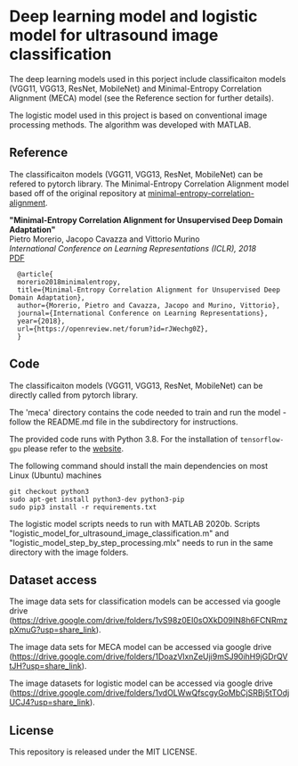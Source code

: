 # Deep learning model and logistic model for ultrasound image classification

The deep learning models used in this porject include classificaiton models (VGG11, VGG13, ResNet, MobileNet) and Minimal-Entropy Correlation Alignment (MECA) model (see the Reference section for further details). 

The logistic model used in this project is based on conventional image processing methods. The algorithm was developed with MATLAB.


## Reference
The classificaiton models (VGG11, VGG13, ResNet, MobileNet) can be refered to pytorch library.
The Minimal-Entropy Correlation Alignment model based off of the original repository at
[minimal-entropy-correlation-alignment](https://github.com/pmorerio/minimal-entropy-correlation-alignment).

**"Minimal-Entropy Correlation Alignment for Unsupervised Deep Domain Adaptation"**  
Pietro Morerio, Jacopo Cavazza and Vittorio Murino  
*International Conference on Learning Representations (ICLR), 2018*  
[PDF](https://openreview.net/forum?id=rJWechg0Z)

      @article{
      morerio2018minimalentropy,
      title={Minimal-Entropy Correlation Alignment for Unsupervised Deep Domain Adaptation},
      author={Morerio, Pietro and Cavazza, Jacopo and Murino, Vittorio},
      journal={International Conference on Learning Representations},
      year={2018},
      url={https://openreview.net/forum?id=rJWechg0Z},
      }

## Code
The classificaiton models (VGG11, VGG13, ResNet, MobileNet) can be directly called from pytorch library.

The 'meca' directory contains the code needed to train and run the model - follow the README.md file in the subdirectory for instructions.

The provided code runs with Python 3.8. For the installation of ``tensorflow-gpu`` please refer to the [website](http://www.tensorflow.org/install/).

The following command should install the main dependencies on most Linux (Ubuntu) machines

```
git checkout python3
sudo apt-get install python3-dev python3-pip
sudo pip3 install -r requirements.txt
```

The logistic model scripts needs to run with MATLAB 2020b. Scripts "logistic_model_for_ultrasound_image_classification.m" and "logistic_model_step_by_step_processing.mlx" needs to run in the same directory with the image folders.

## Dataset access
The image data sets for classification models can be accessed via google drive (https://drive.google.com/drive/folders/1vS98z0EI0sOXkD09IN8h6FCNRmzpXmuG?usp=share_link).

The image data sets for MECA model can be accessed via google drive (https://drive.google.com/drive/folders/1DoazVlxnZeUji9mSJ90ihH9jGDrQVtJH?usp=share_link).

The image datasets for logistic model can be accessed via google drive (https://drive.google.com/drive/folders/1vdOLWwQfscgyGoMbCjSRBj5tTOdjUCJ4?usp=share_link).

## License
This repository is released under the MIT LICENSE.
